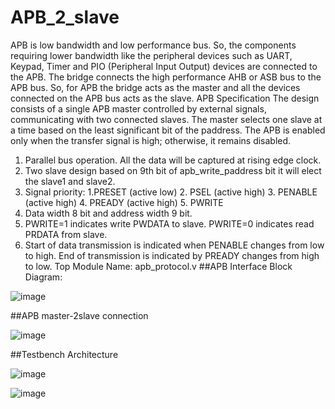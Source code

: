 # APB_2_slave
APB is low bandwidth and low performance bus. So, the components requiring lower bandwidth like the peripheral devices such as UART, Keypad, Timer and PIO (Peripheral Input Output) devices are connected to the APB. The bridge connects the high performance AHB or ASB bus to the APB bus. So, for APB the bridge acts as the master and all the devices connected on the APB bus acts as the slave.
APB Specification
The design consists of a single APB master controlled by external signals, communicating with two connected slaves. The master selects one slave at a time based on the least significant bit of the paddress. The APB is enabled only when the transfer signal is high; otherwise, it remains disabled.
1.	Parallel bus operation. All the data will be captured at rising edge clock.
2.	Two slave design based on 9th bit of apb_write_paddress bit it will elect the slave1 and slave2.
3.	Signal priority: 1.PRESET (active low) 2. PSEL (active high) 3. PENABLE (active high) 4. PREADY (active high) 5. PWRITE
4.	Data width 8 bit and address width 9 bit.
5.	PWRITE=1 indicates write PWDATA to slave. PWRITE=0 indicates read PRDATA from slave.
6.	Start of data transmission is indicated when PENABLE changes from low to high. End of transmission is indicated by PREADY changes from high to low.
Top Module Name: apb_protocol.v 
##APB Interface Block Diagram:


![image](https://github.com/user-attachments/assets/ac5502b9-80ab-4490-bb9d-5f608a7522b9)



##APB master-2slave connection


![image](https://github.com/user-attachments/assets/37ec113f-851e-4616-8b2e-7a7823da00a2)

##Testbench Architecture


![image](https://github.com/user-attachments/assets/4224cfe5-4d90-4504-a18b-e83045af6c3c)



![image](https://github.com/user-attachments/assets/cf66b41f-54e4-416b-8de9-45491f8db9da)








 


 
